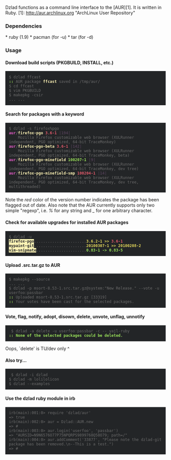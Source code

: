 Dzlad functions as a command line interface to the [AUR][1]. It is written in Ruby.
  [1]: http://aur.archlinux.org "ArchLinux User Repository"

### Dependencies
  \* ruby (1.9)
  \* pacman (for -u)
  \* tar (for -d)

### Usage

#### Download build scripts (PKGBUILD, INSTALL, etc.)

<pre style="background-color:#232527;color:#6c6c6c;padding:0.8em 0.8em 0.8em 0.8em"><code>$ dzlad ffcast
<span style="color:#9AE25A;font-weight:bold">::</span> AUR package <span style="color:#FEF3B5;font-weight:bold">ffcast</span> saved in /tmp/aur/
$ cd ffcast
$ vim PKGBUILD
$ makepkg -csir
... ...
</code></pre>

#### Search for packages with a keyword

<pre style="background-color:#232527;color:#6c6c6c;padding:0.8em 0.8em 0.8em 0.8em;font-weight:bold"><code><span style="font-weight:normal">$ dzlad -s firefox%pgo</span>
<span style="color:#E25AC5">aur</span>/<span style="color:#FEF3B5">firefox-pgo</span> <span style="color:#E25A6B">3.6-1</span> <span style="color:#4F3D53">|194|</span>
    <span style="font-weight:normal">Mozilla Firefox customizable web browser (XULRunner independent, PGO optimized, 64-bit TraceMonkey)</span>
<span style="color:#E25AC5">aur</span>/<span style="color:#FEF3B5">firefox-pgo-beta</span> <span style="color:#E25A6B">3.6-1</span> <span style="color:#4F3D53">|142|</span>
    <span style="font-weight:normal">Mozilla Firefox customizable web browser (XULRunner independent, PGO optimized, 64-bit TraceMonkey, beta)</span>
<span style="color:#E25AC5">aur</span>/<span style="color:#FEF3B5">firefox-pgo-minefield</span> <span style="color:#9AE25A">100207-1</span> <span style="color:#4F3D53">|9|</span>
    <span style="font-weight:normal">Mozilla Firefox customizable web browser (XULRunner independent, PGO optimized, 64-bit TraceMonkey, dev tree)</span>
<span style="color:#E25AC5">aur</span>/<span style="color:#FEF3B5">firefox-pgo-minefield-smp</span> <span style="color:#E25A6B">100204-1</span> <span style="color:#4F3D53">|14|</span>
    <span style="font-weight:normal">Mozilla Firefox customizable web browser (XULRunner independent, PGO optimized, 64-bit TraceMonkey, dev tree, multithreaded)</span>
</code></pre>

Note the *red* color of the version number indicates the package has been flagged out of date.
Also note that the AUR currently supports only two simple "regexp", i.e. *%* for any string and *_* for one arbitrary character.

#### Check for available upgrades for installed AUR packages

<pre style="background-color:#232527;color:#6c6c6c;padding:0.8em 0.8em 0.8em 0.8em;font-weight:bold"><code><span style="font-weight:normal">$ dzlad -u</span>
<span style="background-color:#FEF3B5;color:#232527">firefox-pgo</span><span style="font-weight:normal">.......................</span><span style="color:#e2d65a">3.6.2-1 >> </span><span style="color:#E25A6B">3.6-1</span>
<span style="background-color:#FEF3B5;color:#232527">mypaint-git</span><span style="font-weight:normal">.......................</span><span style="color:#e2d65a">20100307-1 >> 20100208-2</span>
<span style="background-color:#FEF3B5;color:#232527">vim-snipmate</span><span style="font-weight:normal">......................</span><span style="color:#9AE25A">0.83-1 -> 0.83-5</span>
</code></pre>

#### Upload .src.tar.gz to AUR

<pre style="background-color:#232527;color:#6c6c6c;padding:0.8em 0.8em 0.8em 0.8em"><code>$ makepkg --source
... ...
$ dzlad -p msort-8.53-1.src.tar.gz@system:"New Release." --vote -u userfoo:passbar
<span style="color:#9AE25A;font-weight:bold">::</span> Uploaded msort-8.53-1.src.tar.gz [33319]
<span style="color:#9AE25A;font-weight:bold">::</span> Your votes have been cast for the selected packages.
</code></pre>

#### Vote, flag, notify, adopt, disown, delete, unvote, unflag, unnotify

<pre style="background-color:#232527;color:#6c6c6c;padding:0.8em 0.8em 0.8em 0.8em"><code> $ dzlad -a delete -u userfoo:passbar -c -- yajl-ruby
<span style="color:#9AE25A;font-weight:bold">:: None of the selected packages could be deleted.
</code></pre>

Oops, \`delete' is TU/dev only ^

#### Also try...

<pre style="background-color:#232527;color:#6c6c6c;padding:0.8em 0.8em 0.8em 0.8em"><code> $ dzlad -i dzlad
$ dzlad -m lolilolicon
$ dzlad --examples
</code></pre>

#### Use the dzlad ruby module in irb

<pre style="background-color:#232527;color:#6c6c6c;padding:0.8em 0.8em 0.8em 0.8em"><code>irb(main):001:0> require 'dzlad/aur'
=> true
irb(main):002:0> aur = Dzlad::AUR.new
=> #<Dzlad::AUR user= login=false>
irb(main):003:0> aur.login('userfoo', 'passbar')
=> "AURSID=N9N6576O77P75NPQRPS9899768Q58O79; path=/"
irb(main):004:0> aur.addComment('33877', "Please note the dzlad-git package has been removed.\n--This is a test.")
=> #<Net::HTTPOK 200 OK readbody=true>
</code></pre>
